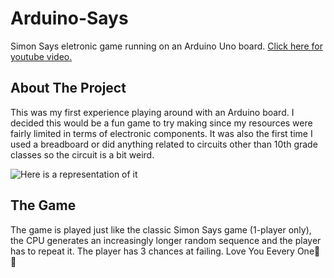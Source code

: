 # Arduino-Says
Simon Says eletronic game running on an Arduino Uno board.
[Click here for youtube video.](https://www.youtube.com/thetechmortal)

## About The Project
This was my first experience playing around with an Arduino board. I decided this would be a fun game to try making since my resources were fairly limited in terms of electronic components.
It was also the first time I used a breadboard or did anything related to circuits other than 10th grade classes so the circuit is a bit weird. 

![Here is a representation of it](https://github.com/joaocmd/Arduino-Says/blob/master/Circuit.PNG)

## The Game
The game is played just like the classic Simon Says game (1-player only), the CPU generates an increasingly longer random sequence and the player has to repeat it.
The player has 3 chances at failing.
Love You Eevery One🥰🥰